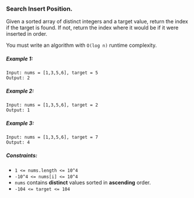 ### Search Insert Position.

Given a sorted array of distinct integers and a target value, return the index if the target is found. If not, return the index where it would be if it were inserted in order.

You must write an algorithm with ```O(log n)``` runtime complexity.

##### Example 1:

```
Input: nums = [1,3,5,6], target = 5
Output: 2
```

##### Example 2:

```
Input: nums = [1,3,5,6], target = 2
Output: 1
```

##### Example 3:

```
Input: nums = [1,3,5,6], target = 7
Output: 4
``` 

##### Constraints:

+ ```1 <= nums.length <= 10^4```
+ ```-10^4 <= nums[i] <= 10^4```
+ ```nums``` contains __distinct__ values sorted in __ascending__ order.
+ ```-104 <= target <= 104```